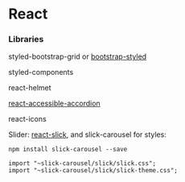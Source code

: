 # React

### Libraries

styled-bootstrap-grid or [bootstrap-styled](https://bootstrap-styled.github.io/bootstrap-styled/)

styled-components

react-helmet

[react-accessible-accordion](https://github.com/springload/react-accessible-accordion)

react-icons

Slider: [react-slick](https://github.com/akiran/react-slick), and slick-carousel for styles:

```text
npm install slick-carousel --save
```

```text
import "~slick-carousel/slick/slick.css"; 
import "~slick-carousel/slick/slick-theme.css";
```



